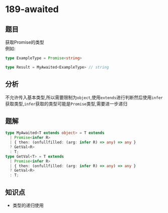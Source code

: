# 189-awaited
## 题目
获取Promise的类型  
例如:
```ts
type ExampleType = Promise<string>

type Result = MyAwaited<ExampleType> // string
```
## 分析
不允许传入基本类型,所以需要限制为`object`,使用`extends`进行判断然后使用`infer`获取类型,`infer`获取的类型可能是`Promise`类型,需要进一步递归
## 题解
```ts
type MyAwaited<T extends object> = T extends
  | Promise<infer R>
  | { then: (onfullfilled: (arg: infer R) => any) => any }
  ? GetVal<R>
  : T;
type GetVal<T> = T extends
  | Promise<infer R>
  | { then: (onfullfilled: (arg: infer R) => any) => any }
  ? GetVal<R>
  : T;
```
## 知识点
- 类型的递归使用